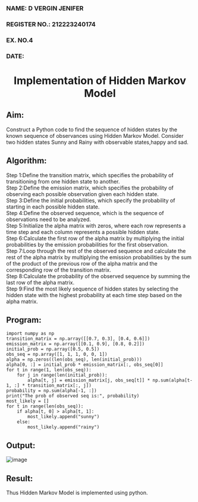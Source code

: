 <H3>NAME: D VERGIN JENIFER</H3>
<H3>REGISTER NO.: 212223240174</H3>
<H3>EX. NO.4</H3>
<H3>DATE:</H3>
<H1 ALIGN =CENTER> Implementation of Hidden Markov Model</H1>

## Aim: 
Construct a Python code to find the sequence of hidden states by the known sequence of observances using Hidden Markov Model. Consider two hidden states Sunny and Rainy with observable states,happy and sad.

## Algorithm:

Step 1:Define the transition matrix, which specifies the probability of transitioning from  one hidden state to another.<br>
Step 2:Define the emission matrix, which specifies the probability of observing each possible observation given each hidden state.<br>
Step 3:Define the initial probabilities, which specify the probability of starting in each possible hidden state.<br>
Step 4:Define the observed sequence, which is the sequence of observations need to  be analyzed.<br>
Step 5:Initialize the alpha matrix with zeros, where each row represents a time step and each column represents a possible hidden state.<br>
Step 6:Calculate the first row of the alpha matrix by multiplying the initial  probabilities by the emission probabilities for the first observation.<br>
Step 7:Loop through the rest of the observed sequence and calculate the rest of the alpha matrix by multiplying the emission probabilities by the sum of the product of 
       the previous row of the alpha matrix and the corresponding row of the transition matrix.<br>
Step 8:Calculate the probability of the observed sequence by summing the last row of the alpha matrix.<br>
Step 9:Find the most likely sequence of hidden states by selecting the hidden state with the highest probability at each time step based on the alpha matrix.<br>

## Program:
~~~
import numpy as np
transition_matrix = np.array([[0.7, 0.3], [0.4, 0.6]])
emission_matrix = np.array([[0.1, 0.9], [0.8, 0.2]])
initial_prob = np.array([0.5, 0.5])
obs_seq = np.array([1, 1, 1, 0, 0, 1])
alpha = np.zeros((len(obs_seq), len(initial_prob)))
alpha[0, :] = initial_prob * emission_matrix[:, obs_seq[0]]
for t in range(1, len(obs_seq)):
    for j in range(len(initial_prob)):
        alpha[t, j] = emission_matrix[j, obs_seq[t]] * np.sum(alpha[t-1, :] * transition_matrix[:, j])
probability = np.sum(alpha[-1, :])
print("The prob of observed seq is:", probability)
most_likely = []
for t in range(len(obs_seq)):
    if alpha[t, 0] > alpha[t, 1]:
        most_likely.append("sunny")
    else:
        most_likely.append("rainy")
~~~

## Output:
![image](https://github.com/user-attachments/assets/e4ac78e2-881f-4538-ba5a-e6ef47963de3)


## Result:
Thus Hidden Markov Model is implemented using python.

